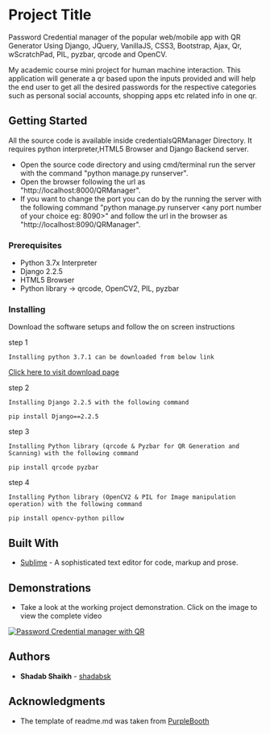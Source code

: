 # Project Title
Password Credential manager of the popular web/mobile app with QR Generator Using Django, JQuery, VanillaJS, CSS3, Bootstrap, Ajax, Qr, wScratchPad, PIL, pyzbar, qrcode and OpenCV.

My academic course mini project for human machine interaction. This application will generate a qr based upon the inputs provided and will help the end user to get all the desired passwords for the respective categories such as personal social accounts, shopping apps etc related info in one qr.

## Getting Started
All the source code is available inside credentialsQRManager Directory. It requires python interpreter,HTML5 Browser and Django Backend server.
* Open the source code directory and using cmd/terminal run the server with the command "python manage.py runserver".
* Open the browser following the url as "http://localhost:8000/QRManager".	
* If you want to change the port you can do by the running the server with the following command "python manage.py runserver <any port number of your choice eg: 8090>" and follow the url in the browser as "http://localhost:8090/QRManager".	


### Prerequisites

* Python 3.7x Interpreter
* Django 2.2.5
* HTML5 Browser
* Python library -> qrcode, OpenCV2, PIL, pyzbar


### Installing

Download the software setups and follow the on screen instructions

step 1

```
Installing python 3.7.1 can be downloaded from below link
```
[Click here to visit download page](https://www.python.org/downloads/release/python-371/)

step 2

```
Installing Django 2.2.5 with the following command
```
```
pip install Django==2.2.5
```

step 3

```
Installing Python library (qrcode & Pyzbar for QR Generation and Scanning) with the following command
```
```
pip install qrcode pyzbar
```

step 4

```
Installing Python library (OpenCV2 & PIL for Image manipulation operation) with the following command
```
```
pip install opencv-python pillow
```

## Built With

* [Sublime](https://www.sublimetext.com/3) - A sophisticated text editor for code, markup and prose. 


## Demonstrations

* Take a look at the working project demonstration. Click on the image to view the complete video


[![Password Credential manager with QR](https://i.ytimg.com/vi/vayAYFZrfsU/maxresdefault.jpg)](https://youtu.be/vayAYFZrfsU)


## Authors

* **Shadab Shaikh** - [shadabsk](https://github.com/shadabsk)

## Acknowledgments

* The template of readme.md was taken from [PurpleBooth](https://github.com/PurpleBooth)
